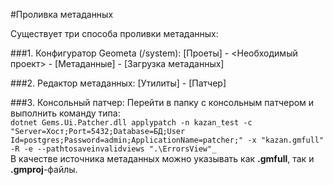 #Проливка метаданных

Существует три способа проливки метаданных:

###1. Конфигуратор Geometa (/system): 
[Проеты] - <Необходимый проект> - [Метаданные] - [Загрузка метаданных]

###2. Редактор метаданных: 
[Утилиты] - [Патчер]

###3. Консольный патчер:
Перейти в папку с консольным патчером и выполнить команду типа:  
`dotnet Gems.Ui.Patcher.dll applypatch -n kazan_test -c "Server=Хост;Port=5432;Database=БД;User Id=postgres;Password=admin;ApplicationName=patcher;" -x "kazan.gmfull" -R -e --pathtosaveinvalidviews ".\ErrorsView"_`  
В качестве источника метаданных можно указывать как **.gmfull**, так и **.gmproj**-файлы.
